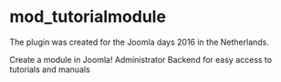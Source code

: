 # mod_tutorialmodule

The plugin was created for the Joomla days 2016 in the Netherlands.

Create a module in Joomla! Administrator Backend for easy access to tutorials and manuals
